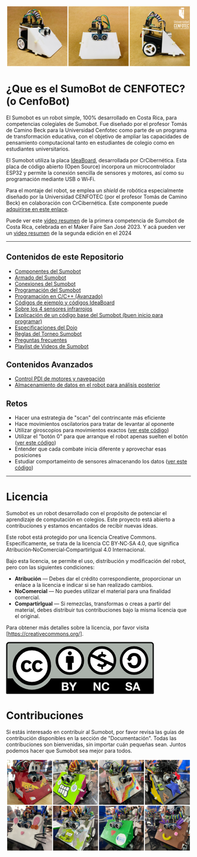 ![SumoBot](https://github.com/Universidad-Cenfotec/Sumobot/blob/main/imagenes/SumobotBanner2025.png)

# ¿Que es el SumoBot de CENFOTEC? (o CenfoBot)

El Sumobot es un robot simple, 100% desarrollado en Costa Rica, para competencias colegiales de Sumobot. Fue diseñado por el profesor Tomás de Camino Beck para la Universidad Cenfotec como parte de un programa de transformación educativa, con el objetivo de ampliar las capacidades de pensamiento computacional tanto en estudiantes de colegio como en estudiantes universitarios.

El Sumobot utiliza la placa [IdeaBoard](https://github.com/CRCibernetica/circuitpython-ideaboard/wiki), desarrollada por CrCibernética. Esta placa de código abierto (Open Source) incorpora un microcontrolador ESP32 y permite la conexión sencilla de sensores y motores, así como su programación mediante USB o Wi‑Fi.

Para el montaje del robot, se emplea un *shield* de robótica especialmente diseñado por la Universidad CENFOTEC (por el profesor Tomás de Camino Beck) en colaboración con CrCibernética. Este componente puede [adquirirse en este enlace](https://www.crcibernetica.com/sumobot-shield/).


Puede ver este [video resumen](https://youtu.be/L98O-mApjXQ) de la primera competencia de Sumobot de Costa Rica, celebrada en el Maker Faire San José 2023. Y acá pueden ver un [video resumen](https://youtu.be/9zarR0cKY90?si=D4UTzPx91h4megWT) de la segunda edición en el 2024

---

## Contenidos de este Repositorio

- [Componentes del Sumobot](https://github.com/Universidad-Cenfotec/Sumobot/blob/main/componentes2025.md)
- [Armado del Sumobot](https://github.com/Universidad-Cenfotec/Sumobot/blob/main/armado_2025.md)
- [Conexiones del Sumobot](https://github.com/Universidad-Cenfotec/Sumobot/blob/main/conecciones.md)
- [Programación del Sumobot](https://github.com/Universidad-Cenfotec/Sumobot/blob/main/programacion.md)
- [Programación en C/C++ (Avanzado)](https://github.com/Universidad-Cenfotec/Sumobot/tree/main/c%C3%B3digos_de_ejemplo_c%2B%2B/sumobot)
- [Códigos de ejemplo y códigos IdeaBoard](https://github.com/Universidad-Cenfotec/Sumobot/tree/main/c%C3%B3digos_de_ejemplo)
- [Sobre los 4 sensores infrarrojos](https://github.com/Universidad-Cenfotec/Sumobot/blob/main/c%C3%B3digos_de_ejemplo/sensores_infrarrojos.md)
- [Explicación de un código base del Sumobot (buen inicio para programar)](https://github.com/Universidad-Cenfotec/Sumobot/blob/main/c%C3%B3digos_de_ejemplo/movimiento_base.md)
- [Especificaciones del Dojo](https://github.com/Universidad-Cenfotec/Sumobot/blob/main/dojo.md)
- [Reglas del Torneo Sumobot](https://github.com/Universidad-Cenfotec/Sumobot/blob/main/reglas_2025.md)
- [Preguntas frecuentes](https://github.com/Universidad-Cenfotec/Sumobot/blob/main/FAQ.md)
- [Playlist de Videos de Sumobot](https://www.youtube.com/watch?v=Cxlyzh-E9kE&list=PLySA0noR1JGVZg5L3hGVwRD3PP2ibNYMT)

## Contenidos Avanzados
- [Control PDI de motores y navegación](https://github.com/Universidad-Cenfotec/Sumobot/blob/main/c%C3%B3digos_de_ejemplo/Control_Movimientos.md)
- [Almacenamiento de datos en el robot para análisis posterior](https://github.com/Universidad-Cenfotec/Sumobot/blob/main/c%C3%B3digos_de_ejemplo/almacenando_datos.md)


## Retos

- Hacer una estrategia de "scan" del contrincante más eficiente
- Hace movimientos oscilatorios para tratar de levantar al oponente
- Utilizar giroscopios para movimientos exactos ([ver este código](https://github.com/Universidad-Cenfotec/Sumobot/blob/main/c%C3%B3digos_de_ejemplo/Control_Movimientos.md))
- Utilizar el "botón 0" para que arranque el robot apenas suelten el botón ([ver este código](https://github.com/Universidad-Cenfotec/Sumobot/blob/main/c%C3%B3digos_de_ejemplo/code_boton0.py))
- Entender que cada combate inicia diferente y aprovechar esas posiciones
- Estudiar comportameinto de sensores almacenando los datos ([ver este código](https://github.com/Universidad-Cenfotec/Sumobot/blob/main/c%C3%B3digos_de_ejemplo/almacenando_datos.md))


---

# Licencia

Sumobot es un robot desarrollado con el propósito de potenciar el aprendizaje de computación en colegios. Este proyecto está abierto a contribuciones y estamos encantados de recibir nuevas ideas.

Este robot está protegido por una licencia Creative Commons. Específicamente, se trata de la licencia CC BY‑NC‑SA 4.0, que significa Atribución‑NoComercial‑CompartirIgual 4.0 Internacional.

Bajo esta licencia, se permite el uso, distribución y modificación del robot, pero con las siguientes condiciones:
- **Atribución** — Debes dar el crédito correspondiente, proporcionar un enlace a la licencia e indicar si se han realizado cambios.
- **NoComercial** — No puedes utilizar el material para una finalidad comercial.
- **CompartirIgual** — Si remezclas, transformas o creas a partir del material, debes distribuir tus contribuciones bajo la misma licencia que el original.

Para obtener más detalles sobre la licencia, por favor visita [https://creativecommons.org/].

![CC](imagenes/Reconocimiento-no-comercial-sin-obra-derivada.png)

# Contribuciones

Si estás interesado en contribuir al Sumobot, por favor revisa las guías de contribución disponibles en la sección de "Documentación". Todas las contribuciones son bienvenidas, sin importar cuán pequeñas sean. Juntos podemos hacer que Sumobot sea mejor para todos.

![SumoBot1](imagenes/abajo2025.png)
